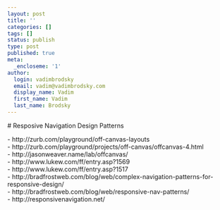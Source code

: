 ```yaml
---
layout: post
title: ''
categories: []
tags: []
status: publish
type: post
published: true
meta:
  _encloseme: '1'
author:
  login: vadimbrodsky
  email: vadim@vadimbrodsky.com
  display_name: Vadim
  first_name: Vadim
  last_name: Brodsky
---
```

<p># Resposive Navigation Design Patterns</p>
<p>- http://zurb.com/playground/off-canvas-layouts<br />
- http://zurb.com/playground/projects/off-canvas/offcanvas-4.html<br />
- http://jasonweaver.name/lab/offcanvas/<br />
- http://www.lukew.com/ff/entry.asp?1569<br />
- http://www.lukew.com/ff/entry.asp?1517<br />
- http://bradfrostweb.com/blog/web/complex-navigation-patterns-for-responsive-design/<br />
- http://bradfrostweb.com/blog/web/responsive-nav-patterns/<br />
- http://responsivenavigation.net/</p>
